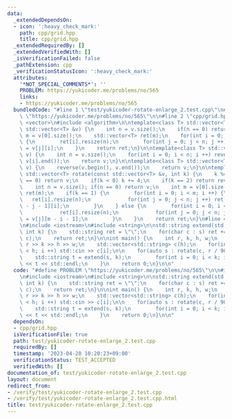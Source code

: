 ```yaml
---
data:
  _extendedDependsOn:
  - icon: ':heavy_check_mark:'
    path: cpp/grid.hpp
    title: cpp/grid.hpp
  _extendedRequiredBy: []
  _extendedVerifiedWith: []
  _isVerificationFailed: false
  _pathExtension: cpp
  _verificationStatusIcon: ':heavy_check_mark:'
  attributes:
    '*NOT_SPECIAL_COMMENTS*': ''
    PROBLEM: https://yukicoder.me/problems/no/565
    links:
    - https://yukicoder.me/problems/no/565
  bundledCode: "#line 1 \"test/yukicoder-rotate-enlarge_2.test.cpp\"\n#define PROBLEM\
    \ \"https://yukicoder.me/problems/no/565\"\n\n#line 2 \"cpp/grid.hpp\"\n\n#include\
    \ <vector>\n#include <algorithm>\n\ntemplate<class T> std::vector<T> transpose(const\
    \ std::vector<T> &v) {\n    int n = v.size();\n    if(n == 0) return v;\n    int\
    \ m = v[0].size();\n    std::vector<T> ret(m);\n    for(int i = 0; i < m; i ++)\
    \ {\n        ret[i].resize(n);\n        for(int j = 0; j < n; j ++) ret[i][j]\
    \ = v[j][i];\n    }\n    return ret;\n}\n\ntemplate<class T> std::vector<T> rev_lr(std::vector<T>\
    \ v) {\n    int n = v.size();\n    for(int i = 0; i < n; i ++) reverse(v[i].begin(),\
    \ v[i].end());\n    return v;\n}\n\ntemplate<class T> std::vector<T> rev_ud(std::vector<T>\
    \ v) {\n    reverse(v.begin(), v.end());\n    return v;\n}\n\ntemplate<class T>\
    \ std::vector<T> rotate(const std::vector<T> &v, int k) {\n    k %= 4;\n    if(k\
    \ == 0) return v;\n    if(k < 0) k += 4;\n    if(k == 2) return rev_lr(rev_ud(v));\n\
    \    int n = v.size(); if(n == 0) return v;\n    int m = v[0].size();\n    std::vector<T>\
    \ ret(m);\n    if(k == 1) {\n        for(int i = 0; i < m; i ++) {\n         \
    \   ret[i].resize(n);\n            for(int j = 0; j < n; j ++) ret[i][j] = v[n\
    \ - j - 1][i];\n        }\n    } else {\n        for(int i = 0; i < m; i ++) {\n\
    \            ret[i].resize(n);\n            for(int j = 0; j < n; j ++) ret[i][j]\
    \ = v[j][m - i - 1];\n        }\n    }\n    return ret;\n}\n#line 4 \"test/yukicoder-rotate-enlarge_2.test.cpp\"\
    \n#include <iostream>\n#include <string>\n\nstd::string extend(std::string s,\
    \ int k) {\n    std::string ret = \"\";\n    for(char c : s) ret += std::string(k,\
    \ c);\n    return ret;\n}\n\nint main() {\n    int r, k, h, w;\n    std::cin >>\
    \ r >> k >> h >> w;\n    std::vector<std::string> c(h);\n    for(int i = 0; i\
    \ < h; i ++) std::cin >> c[i];\n\n    for(auto s : rotate(c, r / 90)) {\n    \
    \    std::string t = extend(s, k);\n        for(int i = 0; i < k; i ++) std::cout\
    \ << t << std::endl;\n    }\n    return 0;\n}\n\n"
  code: "#define PROBLEM \"https://yukicoder.me/problems/no/565\"\n\n#include \"../cpp/grid.hpp\"\
    \n#include <iostream>\n#include <string>\n\nstd::string extend(std::string s,\
    \ int k) {\n    std::string ret = \"\";\n    for(char c : s) ret += std::string(k,\
    \ c);\n    return ret;\n}\n\nint main() {\n    int r, k, h, w;\n    std::cin >>\
    \ r >> k >> h >> w;\n    std::vector<std::string> c(h);\n    for(int i = 0; i\
    \ < h; i ++) std::cin >> c[i];\n\n    for(auto s : rotate(c, r / 90)) {\n    \
    \    std::string t = extend(s, k);\n        for(int i = 0; i < k; i ++) std::cout\
    \ << t << std::endl;\n    }\n    return 0;\n}\n\n"
  dependsOn:
  - cpp/grid.hpp
  isVerificationFile: true
  path: test/yukicoder-rotate-enlarge_2.test.cpp
  requiredBy: []
  timestamp: '2023-04-28 10:20:23+09:00'
  verificationStatus: TEST_ACCEPTED
  verifiedWith: []
documentation_of: test/yukicoder-rotate-enlarge_2.test.cpp
layout: document
redirect_from:
- /verify/test/yukicoder-rotate-enlarge_2.test.cpp
- /verify/test/yukicoder-rotate-enlarge_2.test.cpp.html
title: test/yukicoder-rotate-enlarge_2.test.cpp
---
```

